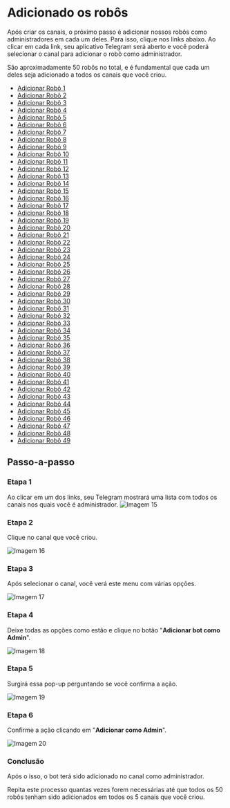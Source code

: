 # Adicionado os robôs

Após criar os canais, o próximo passo é adicionar nossos robôs como administradores em cada um deles. Para isso, clique nos links abaixo. Ao clicar em cada link, seu aplicativo Telegram será aberto e você poderá selecionar o canal para adicionar o robô como administrador.

São aproximadamente 50 robôs no total, e é fundamental que cada um deles seja adicionado a todos os canais que você criou.

- [Adicionar Robô 1](http://t.me/d42b1b1_bot?startchannel=new&admin=post_messages+delete_messages+edit_messages)
- [Adicionar Robô 2](http://t.me/e606866_bot?startchannel=new&admin=post_messages+delete_messages+edit_messages)
- [Adicionar Robô 3](http://t.me/fa31d48_bot?startchannel=new&admin=post_messages+delete_messages+edit_messages)
- [Adicionar Robô 4](http://t.me/c610dee_bot?startchannel=new&admin=post_messages+delete_messages+edit_messages)
- [Adicionar Robô 5](http://t.me/plmcdv_bot?startchannel=new&admin=post_messages+delete_messages+edit_messages)
- [Adicionar Robô 6](http://t.me/TachiyomiExtensionsLogsBot?startchannel=new&admin=post_messages+delete_messages+edit_messages)
- [Adicionar Robô 7](http://t.me/b22d444_bot?startchannel=new&admin=post_messages+delete_messages+edit_messages)
- [Adicionar Robô 8](http://t.me/e8741ad_bot?startchannel=new&admin=post_messages+delete_messages+edit_messages)
- [Adicionar Robô 9](http://t.me/b6bfb36_bot?startchannel=new&admin=post_messages+delete_messages+edit_messages)
- [Adicionar Robô 10](http://t.me/f8ead64_bot?startchannel=new&admin=post_messages+delete_messages+edit_messages)
- [Adicionar Robô 11](http://t.me/d67d1ea_bot?startchannel=new&admin=post_messages+delete_messages+edit_messages)
- [Adicionar Robô 12](http://t.me/e8fc363_bot?startchannel=new&admin=post_messages+delete_messages+edit_messages)
- [Adicionar Robô 13](http://t.me/f1f6ef0_bot?startchannel=new&admin=post_messages+delete_messages+edit_messages)
- [Adicionar Robô 14](http://t.me/d2d4d3a_bot?startchannel=new&admin=post_messages+delete_messages+edit_messages)
- [Adicionar Robô 15](http://t.me/eecc4f0_bot?startchannel=new&admin=post_messages+delete_messages+edit_messages)
- [Adicionar Robô 16](http://t.me/e28f026_bot?startchannel=new&admin=post_messages+delete_messages+edit_messages)
- [Adicionar Robô 17](http://t.me/db5ac5f_bot?startchannel=new&admin=post_messages+delete_messages+edit_messages)
- [Adicionar Robô 18](http://t.me/d4e39e5_bot?startchannel=new&admin=post_messages+delete_messages+edit_messages)
- [Adicionar Robô 19](http://t.me/TtttVvhsjvBot?startchannel=new&admin=post_messages+delete_messages+edit_messages)
- [Adicionar Robô 20](http://t.me/e17113a_bot?startchannel=new&admin=post_messages+delete_messages+edit_messages)
- [Adicionar Robô 21](http://t.me/e496411_bot?startchannel=new&admin=post_messages+delete_messages+edit_messages)
- [Adicionar Robô 22](http://t.me/d1baa0c_bot?startchannel=new&admin=post_messages+delete_messages+edit_messages)
- [Adicionar Robô 23](http://t.me/d446f1a_bot?startchannel=new&admin=post_messages+delete_messages+edit_messages)
- [Adicionar Robô 24](http://t.me/e0449d5_bot?startchannel=new&admin=post_messages+delete_messages+edit_messages)
- [Adicionar Robô 25](http://t.me/a15e495_bot?startchannel=new&admin=post_messages+delete_messages+edit_messages)
- [Adicionar Robô 26](http://t.me/e968d8f_bot?startchannel=new&admin=post_messages+delete_messages+edit_messages)
- [Adicionar Robô 27](http://t.me/a382614_bot?startchannel=new&admin=post_messages+delete_messages+edit_messages)
- [Adicionar Robô 28](http://t.me/ac335a0_bot?startchannel=new&admin=post_messages+delete_messages+edit_messages)
- [Adicionar Robô 29](http://t.me/bc9b78d_bot?startchannel=new&admin=post_messages+delete_messages+edit_messages)
- [Adicionar Robô 30](http://t.me/ee08ae5_bot?startchannel=new&admin=post_messages+delete_messages+edit_messages)
- [Adicionar Robô 31](http://t.me/de31cf6_bot?startchannel=new&admin=post_messages+delete_messages+edit_messages)
- [Adicionar Robô 32](http://t.me/c3545fd_bot?startchannel=new&admin=post_messages+delete_messages+edit_messages)
- [Adicionar Robô 33](http://t.me/a24629d_bot?startchannel=new&admin=post_messages+delete_messages+edit_messages)
- [Adicionar Robô 34](http://t.me/b7bbee1_bot?startchannel=new&admin=post_messages+delete_messages+edit_messages)
- [Adicionar Robô 35](http://t.me/a15fbde_bot?startchannel=new&admin=post_messages+delete_messages+edit_messages)
- [Adicionar Robô 36](http://t.me/c484a81_bot?startchannel=new&admin=post_messages+delete_messages+edit_messages)
- [Adicionar Robô 37](http://t.me/e94bcff_bot?startchannel=new&admin=post_messages+delete_messages+edit_messages)
- [Adicionar Robô 38](http://t.me/c85f6b8_bot?startchannel=new&admin=post_messages+delete_messages+edit_messages)
- [Adicionar Robô 39](http://t.me/a44dd45_bot?startchannel=new&admin=post_messages+delete_messages+edit_messages)
- [Adicionar Robô 40](http://t.me/b5397b7_bot?startchannel=new&admin=post_messages+delete_messages+edit_messages)
- [Adicionar Robô 41](http://t.me/ffe2bf3_bot?startchannel=new&admin=post_messages+delete_messages+edit_messages)
- [Adicionar Robô 42](http://t.me/b7b4e0d_bot?startchannel=new&admin=post_messages+delete_messages+edit_messages)
- [Adicionar Robô 43](http://t.me/e3e46f7_bot?startchannel=new&admin=post_messages+delete_messages+edit_messages)
- [Adicionar Robô 44](http://t.me/c510dd1_bot?startchannel=new&admin=post_messages+delete_messages+edit_messages)
- [Adicionar Robô 45](http://t.me/a6c221c_bot?startchannel=new&admin=post_messages+delete_messages+edit_messages)
- [Adicionar Robô 46](http://t.me/eb45802_bot?startchannel=new&admin=post_messages+delete_messages+edit_messages)
- [Adicionar Robô 47](http://t.me/ea1dad0_bot?startchannel=new&admin=post_messages+delete_messages+edit_messages)
- [Adicionar Robô 48](http://t.me/a5c50c8_bot?startchannel=new&admin=post_messages+delete_messages+edit_messages)
- [Adicionar Robô 49](http://t.me/ba47159_bot?startchannel=new&admin=post_messages+delete_messages+edit_messages)

## Passo-a-passo

### Etapa 1

Ao clicar em um dos links, seu Telegram mostrará uma lista com todos os canais nos quais você é administrador. 
![Imagem 15](./images/15.jpg)

### Etapa 2

Clique no canal que você criou.

![Imagem 16](./images/16.jpg)

### Etapa 3

Após selecionar o canal, você verá este menu com várias opções.

![Imagem 17](./images/17.jpg)

### Etapa 4

Deixe todas as opções como estão e clique no botão "**Adicionar bot como Admin**".

![Imagem 18](./images/18.jpg)

### Etapa 5

Surgirá essa pop-up perguntando se você confirma a ação.

![Imagem 19](./images/19.jpg)

### Etapa 6

Confirme a ação clicando em "**Adicionar como Admin**".

![Imagem 20](./images/20.jpg)

### Conclusão

Após o isso, o bot terá sido adicionado no canal como administrador.

Repita este processo quantas vezes forem necessárias até que todos os 50 robôs tenham sido adicionados em todos os 5 canais que você criou.